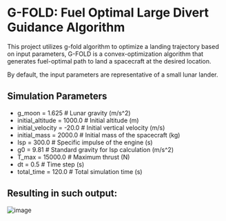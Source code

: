 # G-FOLD: Fuel Optimal Large Divert Guidance Algorithm

This project utilizes g-fold algorithm to optimize a landing trajectory based on input parameters, G-FOLD is a convex-optimization algorithm that generates fuel-optimal path to land a spacecraft at the desired location.

By default, the input parameters are representative of a small lunar lander.


## Simulation Parameters
- g_moon = 1.625  # Lunar gravity (m/s^2)
- initial_altitude = 1000.0  # Initial altitude (m)
- initial_velocity = -20.0  # Initial vertical velocity (m/s)
- initial_mass = 2000.0  # Initial mass of the spacecraft (kg)
- Isp = 300.0  # Specific impulse of the engine (s)
- g0 = 9.81  # Standard gravity for Isp calculation (m/s^2)
- T_max = 15000.0  # Maximum thrust (N)
- dt = 0.5  # Time step (s)
- total_time = 120.0  # Total simulation time (s)
## Resulting in such output:

![image](https://github.com/user-attachments/assets/9fc61578-e980-42a5-8f01-7704afa3de8e)

